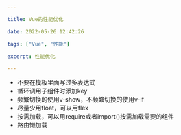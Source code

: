 ```yaml
---

title: Vue的性能优化

date: 2022-05-26 12:42:26

tags: ["Vue", "性能"]

excerpt: 性能优化

---
```







- 不要在模板里面写过多表达式
- 循环调用子组件时添加key
- 频繁切换的使用v-show，不频繁切换的使用v-if
- 尽量少用float，可以用flex
- 按需加载，可以用require或者import()按需加载需要的组件
- 路由懒加载

